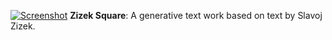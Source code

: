 [![Screenshot](/img/work/proj-3/1.jpg)](https://www.vgiles.net/projects/text/1/)
**Zizek Square**: A generative text work based on text by Slavoj Zizek.